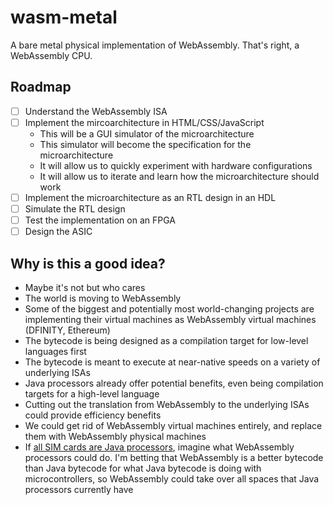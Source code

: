 # wasm-metal

A bare metal physical implementation of WebAssembly. That's right, a WebAssembly CPU.

## Roadmap

- [ ] Understand the WebAssembly ISA
- [ ] Implement the mircoarchitecture in HTML/CSS/JavaScript
  * This will be a GUI simulator of the microarchitecture
  * This simulator will become the specification for the microarchitecture
  * It will allow us to quickly experiment with hardware configurations
  * It will allow us to iterate and learn how the microarchitecture should work
- [ ] Implement the microarchitecture as an RTL design in an HDL
- [ ] Simulate the RTL design
- [ ] Test the implementation on an FPGA
- [ ] Design the ASIC

## Why is this a good idea?

* Maybe it's not but who cares
* The world is moving to WebAssembly
* Some of the biggest and potentially most world-changing projects are implementing their virtual machines as WebAssembly virtual machines (DFINITY, Ethereum)
* The bytecode is being designed as a compilation target for low-level languages first
* The bytecode is meant to execute at near-native speeds on a variety of underlying ISAs
* Java processors already offer potential benefits, even being compilation targets for a high-level language
* Cutting out the translation from WebAssembly to the underlying ISAs could provide efficiency benefits
* We could get rid of WebAssembly virtual machines entirely, and replace them with WebAssembly physical machines
* If [all SIM cards are Java processors](https://twitter.com/hedgeberg/status/935380806549286912), imagine what WebAssembly processors could do. I'm betting that WebAssembly is a better bytecode than Java bytecode for what Java bytecode is doing with microcontrollers, so WebAssembly could take over all spaces that Java processors currently have
